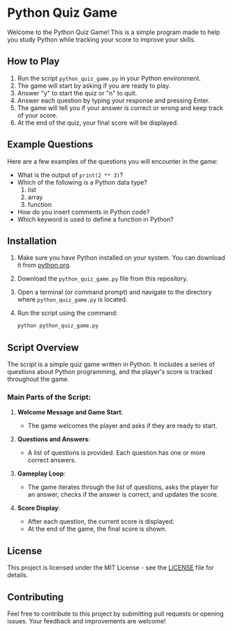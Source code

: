 # Python Quiz Game

Welcome to the Python Quiz Game! This is a simple program made to help you study Python while tracking your score to improve your skills.

## How to Play

1. Run the script `python_quiz_game.py` in your Python environment.
2. The game will start by asking if you are ready to play.
3. Answer "y" to start the quiz or "n" to quit.
4. Answer each question by typing your response and pressing Enter.
5. The game will tell you if your answer is correct or wrong and keep track of your score.
6. At the end of the quiz, your final score will be displayed.

## Example Questions

Here are a few examples of the questions you will encounter in the game:

- What is the output of `print(2 ** 3)`?
- Which of the following is a Python data type?
  1. list
  2. array
  3. function
- How do you insert comments in Python code?
- Which keyword is used to define a function in Python?

## Installation

1. Make sure you have Python installed on your system. You can download it from [python.org](https://www.python.org/).
2. Download the `python_quiz_game.py` file from this repository.
3. Open a terminal (or command prompt) and navigate to the directory where `python_quiz_game.py` is located.
4. Run the script using the command:

   ```sh
   python python_quiz_game.py
   ```

## Script Overview

The script is a simple quiz game written in Python. It includes a series of questions about Python programming, and the player's score is tracked throughout the game.

### Main Parts of the Script:

1. **Welcome Message and Game Start**:

   - The game welcomes the player and asks if they are ready to start.

2. **Questions and Answers**:

   - A list of questions is provided. Each question has one or more correct answers.

3. **Gameplay Loop**:

   - The game iterates through the list of questions, asks the player for an answer, checks if the answer is correct, and updates the score.

4. **Score Display**:
   - After each question, the current score is displayed.
   - At the end of the game, the final score is shown.

## License

This project is licensed under the MIT License - see the [LICENSE](LICENSE) file for details.

## Contributing

Feel free to contribute to this project by submitting pull requests or opening issues. Your feedback and improvements are welcome!
